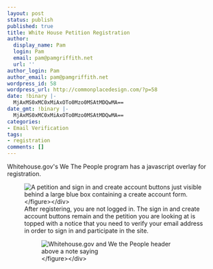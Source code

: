 ```yaml
---
layout: post
status: publish
published: true
title: White House Petition Registration
author:
  display_name: Pam
  login: Pam
  email: pam@pamgriffith.net
  url: ''
author_login: Pam
author_email: pam@pamgriffith.net
wordpress_id: 58
wordpress_url: http://commonplacedesign.com/?p=58
date: !binary |-
  MjAxMS0xMC0xMiAxOTo0Mzo0MSAtMDQwMA==
date_gmt: !binary |-
  MjAxMS0xMC0xMiAxOTo0Mzo0MSAtMDQwMA==
categories:
- Email Verification
tags:
- registration
comments: []
---
```

<p>Whitehouse.gov's We The People program has a javascript overlay for registration.</p>
<div class="figure-wrapper">
<figure><img class="alignnone size-full wp-image-59" title="wethepeople-signup" src="http:&#47;&#47;commonplacedesign.com&#47;wp-content&#47;uploads&#47;wethepeople-signup.png" alt="A petition and sign in and create account buttons just visible behind a large blue box containing a create account form." &#47;><&#47;figure><&#47;div><br />
After registering, you are not logged in. The sign in and create account buttons remain and the petition you are looking at is topped with a notice that you need to verify your email address in order to sign in and participate in the site.</p>
<div class="figure-wrapper">
<figure><img class="alignnone size-full wp-image-60" title="wethepeople-signup-confirm" src="http:&#47;&#47;commonplacedesign.com&#47;wp-content&#47;uploads&#47;wethepeople-signup-confirm.png" alt="Whitehouse.gov and We the People header above a note saying "IMPORTANT: You have not finished creating your account. You will receive an email from us shortly. You must click on the link in that email to continue." The petition appears below with sign in and create account links. The "sign this petition" button is disabled." &#47;><&#47;figure><&#47;div><br />
&nbsp;</p>
<p>&nbsp;</p>
<p>&nbsp;</p>

